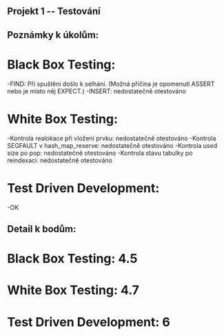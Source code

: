 ## Projekt 1 -- Testování

## Poznámky k úkolům:

# Black Box Testing:

   -FIND: Při spuštění došlo k selhání. (Možná příčina je opomenutí ASSERT nebo je místo něj EXPECT.)
   -INSERT: nedostatečně otestováno

# White Box Testing:

   -Kontrola realokace při vložení prvku: nedostatečně otestováno
   -Kontrola SEGFAULT v hash_map_reserve: nedostatečně otestováno
   -Kontrola used size po pop: nedostatečně otestováno
   -Kontrola stavu tabulky po reindexaci: nedostatečně otestováno

# Test Driven Development:

   -OK

## Detail k bodům:

# Black Box Testing: 4.5

# White Box Testing: 4.7

# Test Driven Development: 6


